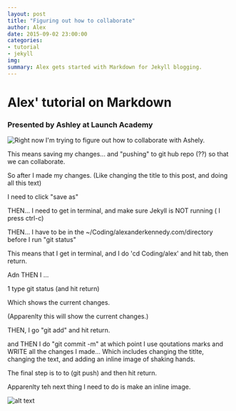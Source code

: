 ```yaml
---
layout: post
title: "Figuring out how to collaborate"
author: Alex
date: 2015-09-02 23:00:00
categories:
- tutorial
- jekyll
img:
summary: Alex gets started with Markdown for Jekyll blogging.
---
```


# Alex' tutorial on Markdown

### Presented by Ashley at Launch Academy 

![Right now I'm trying to figure out how to collaborate with Ashely.](http://www.iconsulting.gr/wp-content/uploads/2014/02/dream-sequel-collaborations.jpg)



This means saving my changes... and "pushing" to git hub repo (??) so that we can collaborate.


So after I made my changes. (Like changing the title to this post, and doing all this text) 

I need to click "save as"

THEN... I need to get in terminal, and make sure Jekyll is NOT running ( I press ctrl-c)

THEN...  I have to be in the ~/Coding/alexanderkennedy.com/directory before I run "git status"

This means that I get in terminal, and I do 'cd Coding/alex' and hit tab, then return.

Adn THEN I ...

1 type git status (and hit return)

Which shows the current changes.

(Apparenlty this will show the current changes.)

THEN, I go "git add" and hit return.

and THEN I do "git commit -m"  at which point I use qoutations marks and WRITE all the changes I made... Which includes changing the titlte, changing the text, and adding an inline image of shaking hands.

The final step is to to (git push) and then hit return.


Apparenlty teh next thing I need to do is make an inline image. 

![alt text](http://www.trier-info.de/tl_files/images/freizeit/inlineskating/inlineskating_03.jpg)



